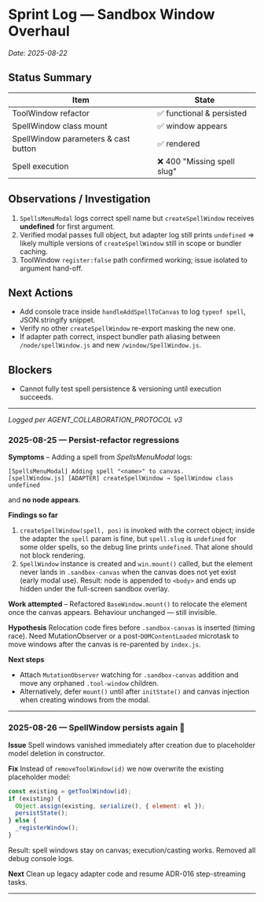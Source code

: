 # Sprint Log — Sandbox Window Overhaul

_Date: 2025-08-22_

## Status Summary
| Item | State |
|------|-------|
| ToolWindow refactor | ✅ functional & persisted |
| SpellWindow class mount | ✅ window appears |
| SpellWindow parameters & cast button | ✅ rendered |
| Spell execution | ❌ 400 "Missing spell slug" |

## Observations / Investigation
1. `SpellsMenuModal` logs correct spell name but `createSpellWindow` receives **undefined** for first argument.
2. Verified modal passes full object, but adapter log still prints `undefined` ⇒ likely multiple versions of `createSpellWindow` still in scope or bundler caching.
3. ToolWindow `register:false` path confirmed working; issue isolated to argument hand-off.

## Next Actions
- Add console trace inside `handleAddSpellToCanvas` to log `typeof spell`, JSON.stringify snippet.
- Verify no other `createSpellWindow` re-export masking the new one.
- If adapter path correct, inspect bundler path aliasing between `/node/spellWindow.js` and new `/window/SpellWindow.js`.

## Blockers
- Cannot fully test spell persistence & versioning until execution succeeds.

---
_Logged per AGENT_COLLABORATION_PROTOCOL v3_

### 2025-08-25 — Persist-refactor regressions

**Symptoms**
– Adding a spell from *SpellsMenuModal* logs:
```text
[SpellsMenuModal] Adding spell "<name>" to canvas.
[spellWindow.js] [ADAPTER] createSpellWindow → SpellWindow class undefined
```
and **no node appears**.

**Findings so far**
1. `createSpellWindow(spell, pos)` is invoked with the correct object; inside the adapter the `spell` param is fine, but `spell.slug` is `undefined` for some older spells, so the debug line prints `undefined`.  That alone should not block rendering.
2.  `SpellWindow` instance is created and `win.mount()` called, but the element never lands in `.sandbox-canvas` when the canvas does not yet exist (early modal use).  Result: node is appended to `<body>` and ends up hidden under the full-screen sandbox overlay.

**Work attempted**
– Refactored `BaseWindow.mount()` to relocate the element once the canvas appears.  Behaviour unchanged — still invisible.

**Hypothesis**
Relocation code fires before `.sandbox-canvas` is inserted (timing race).  Need MutationObserver or a post-`DOMContentLoaded` microtask to move windows after the canvas is re-parented by `index.js`.

**Next steps**
- Attach `MutationObserver` watching for `.sandbox-canvas` addition and move any orphaned `.tool-window` children.
- Alternatively, defer `mount()` until after `initState()` and canvas injection when creating windows from the modal.

---

### 2025-08-26 — SpellWindow persists again 🎉

**Issue**  Spell windows vanished immediately after creation due to placeholder model deletion in constructor.

**Fix**  Instead of `removeToolWindow(id)` we now overwrite the existing placeholder model:
```js
const existing = getToolWindow(id);
if (existing) {
  Object.assign(existing, serialize(), { element: el });
  persistState();
} else {
  _registerWindow();
}
```

Result: spell windows stay on canvas; execution/casting works. Removed all debug console logs.

**Next**  Clean up legacy adapter code and resume ADR-016 step-streaming tasks.

---
